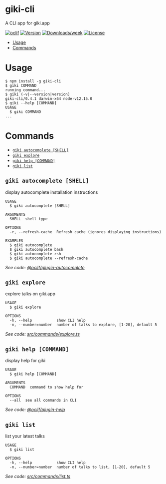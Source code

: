 giki-cli
========

A CLI app for giki.app

[![oclif](https://img.shields.io/badge/cli-oclif-brightgreen.svg)](https://oclif.io)
[![Version](https://img.shields.io/npm/v/giki-cli.svg)](https://npmjs.org/package/giki-cli)
[![Downloads/week](https://img.shields.io/npm/dw/giki-cli.svg)](https://npmjs.org/package/giki-cli)
[![License](https://img.shields.io/npm/l/giki-cli.svg)](https://github.com/jwenjian/giki-cli/blob/master/package.json)

<!-- toc -->
* [Usage](#usage)
* [Commands](#commands)
<!-- tocstop -->
# Usage
<!-- usage -->
```sh-session
$ npm install -g giki-cli
$ giki COMMAND
running command...
$ giki (-v|--version|version)
giki-cli/0.4.1 darwin-x64 node-v12.15.0
$ giki --help [COMMAND]
USAGE
  $ giki COMMAND
...
```
<!-- usagestop -->
# Commands
<!-- commands -->
* [`giki autocomplete [SHELL]`](#giki-autocomplete-shell)
* [`giki explore`](#giki-explore)
* [`giki help [COMMAND]`](#giki-help-command)
* [`giki list`](#giki-list)

## `giki autocomplete [SHELL]`

display autocomplete installation instructions

```
USAGE
  $ giki autocomplete [SHELL]

ARGUMENTS
  SHELL  shell type

OPTIONS
  -r, --refresh-cache  Refresh cache (ignores displaying instructions)

EXAMPLES
  $ giki autocomplete
  $ giki autocomplete bash
  $ giki autocomplete zsh
  $ giki autocomplete --refresh-cache
```

_See code: [@oclif/plugin-autocomplete](https://github.com/oclif/plugin-autocomplete/blob/v0.2.0/src/commands/autocomplete/index.ts)_

## `giki explore`

explore talks on giki.app

```
USAGE
  $ giki explore

OPTIONS
  -h, --help           show CLI help
  -n, --number=number  number of talks to explore, [1-20], default 5
```

_See code: [src/commands/explore.ts](https://github.com/jwenjian/giki-cli/blob/v0.4.1/src/commands/explore.ts)_

## `giki help [COMMAND]`

display help for giki

```
USAGE
  $ giki help [COMMAND]

ARGUMENTS
  COMMAND  command to show help for

OPTIONS
  --all  see all commands in CLI
```

_See code: [@oclif/plugin-help](https://github.com/oclif/plugin-help/blob/v3.1.0/src/commands/help.ts)_

## `giki list`

list your latest talks

```
USAGE
  $ giki list

OPTIONS
  -h, --help           show CLI help
  -n, --number=number  number of talks to list, [1-20], default 5
```

_See code: [src/commands/list.ts](https://github.com/jwenjian/giki-cli/blob/v0.4.1/src/commands/list.ts)_
<!-- commandsstop -->
